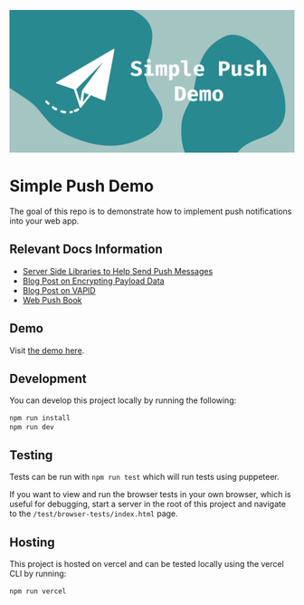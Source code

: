 ![Simple Push Demo title card with a paper airplane](./default-social.png)

# Simple Push Demo

The goal of this repo is to demonstrate how to implement push
notifications into your web app.

## Relevant Docs Information

- [Server Side Libraries to Help Send Push Messages ](https://github.com/web-push-libs/)
- [Blog Post on Encrypting Payload Data](https://developers.google.com/web/updates/2016/03/web-push-encryption)
- [Blog Post on VAPID](https://developers.google.com/web/updates/2016/07/web-push-interop-wins)
- [Web Push Book](https://web-push-book.gauntface.com)

## Demo

Visit [the demo here](https://simple-push-demo.vercel.app/).

## Development

You can develop this project locally by running the following:

```shell
npm run install
npm run dev
```

## Testing

Tests can be run with `npm run test` which will run tests using puppeteer.

If you want to view and run the browser tests in your own browser, which
is useful for debugging, start a server in the root of this project and
navigate to the `/test/browser-tests/index.html` page.

## Hosting

This project is hosted on vercel and can be tested locally using the vercel
CLI by running:

```shell
npm run vercel
```
